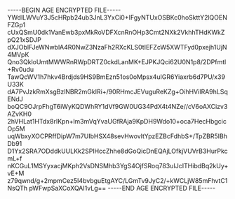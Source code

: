 -----BEGIN AGE ENCRYPTED FILE-----
YWdlLWVuY3J5cHRpb24ub3JnL3YxCi0+IFgyNTUxOSBKc0hoSkttY2lQOENFZGp1
cUxQSmU0dk1VanEwb3pxMkRoVDFXcnRnOHp3Cmt2NXk2VkhhTHdKWkZpQ21xSDJP
dXJOblFJeWNwblA4R0NwZ3NzaFh2RXcKLS0tIEFZcW5XWTFyd0pxejh1UjN4MVpK
Qno3QkloUmtMWWRnRWpDRTZ0ckdLanMK+EJPKJQci62U0N1p8/2DPfmtl+Rv0udu
TawQcWV1h7hkv4Brdjds9HS9BmEzn51os0oMpsx4uIGR6Yiaxrb6d7PU/x39U33K
dA7PvJzkRmXsgBzlNBR2mGkIRi+/90RHmcJEVuguReKZg+OihHViIRA9hLSqENdJ
boQC9OJrpFhgT6iWyKQDWhRY1dVf9GW0UG34PdX4t4NZe//cV6oAXCizv3AZvKH0
2hVHLat1HTdx8rIKpn+lm3mVqYvaUGfRAja9KpDH9Wdo10+oca7HecHbgcicOp5M
uqWbxyXOCPRffDipW7m7UIbHSX48sevHwovltYpzEZBcFdhbS+/TpZBR5IBhDb91
D1Yx2SRA7ODddkUULKk2SPlHccZhhe8dGoQicDnEQAjLOfkjVUVrB3HurPkcmL+f
nKCGuL1MSYyxacjMKph2VsDNSMhb3YgS4OjfSRoq783uIJcITHibdBq2kUy+vE+M
z79qwnd/g+2mpmCez5I4bvbguEtgAYC/LGmTv9JyC2/+kWCLjW85mFhvtC1NsQTh
pWFwpSaXCoXQAI1vLg==
-----END AGE ENCRYPTED FILE-----
